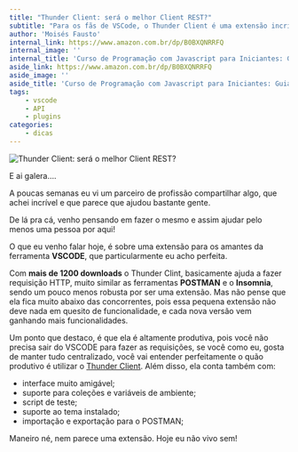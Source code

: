 ```yaml
---
title: "Thunder Client: será o melhor Client REST?"
subtitle: "Para os fãs de VSCode, o Thunder Client é uma extensão incrível para fazer requisições HTTP diretamente no editor, semelhante ao POSTMAN e Insomnia."
author: 'Moisés Fausto'
internal_link: https://www.amazon.com.br/dp/B0BXQNRRFQ
internal_image: ''
internal_title: 'Curso de Programação com Javascript para Iniciantes: Guia Prático'
aside_link: https://www.amazon.com.br/dp/B0BXQNRRFQ
aside_image: ''
aside_title: 'Curso de Programação com Javascript para Iniciantes: Guia Prático'
tags:
    - vscode
    - API
    - plugins
categories:
    - dicas
---
```


![Thunder Client: será o melhor Client REST?](https://miro.medium.com/v2/resize:fit:720/format:webp/1*QudcIgp5KGyBccUOGWi1Gw.gif)

E ai galera….

A poucas semanas eu vi um parceiro de profissão compartilhar algo, que achei incrível e que parece que ajudou bastante gente.

De lá pra cá, venho pensando em fazer o mesmo e assim ajudar pelo menos uma pessoa por aqui!

O que eu venho falar hoje, é sobre uma extensão para os amantes da ferramenta **VSCODE**, que particularmente eu acho perfeita.

Com **mais de 1200 downloads** o Thunder Clint, basicamente ajuda a fazer requisição HTTP, muito similar as ferramentas **POSTMAN** e o **Insomnia**, sendo um pouco menos robusta por ser uma extensão. Mas não pense que ela fica muito abaixo das concorrentes, pois essa pequena extensão não deve nada em quesito de funcionalidade, e cada nova versão vem ganhando mais funcionalidades.

Um ponto que destaco, é que ela é altamente produtiva, pois você não precisa sair do VSCODE para fazer as requisições, se você como eu, gosta de manter tudo centralizado, você vai entender perfeitamente o quão produtivo é utilizar o [Thunder Client](https://www.linkedin.com/company/thunderclient/). Além disso, ela conta também com:

- interface muito amigável;
- suporte para coleções e variáveis de ambiente;
- script de teste;
- suporte ao tema instalado;
- importação e exportação para o POSTMAN;

Maneiro né, nem parece uma extensão. Hoje eu não vivo sem!